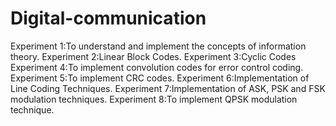 # Digital-communication
Experiment 1:To understand and implement the concepts of information theory.
Experiment 2:Linear Block Codes.
Experiment 3:Cyclic Codes
Experiment 4:To implement convolution codes for error control coding.
Experiment 5:To implement CRC codes.
Experiment 6:Implementation of Line Coding Techniques.
Experiment 7:Implementation of ASK, PSK and FSK modulation techniques.
Experiment 8:To implement QPSK modulation technique.
